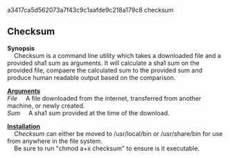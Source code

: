 a3417ca5d562073a7f43c9c1aafde9c218a179c8  checksum

<h2>Checksum</h2>

<b>Synopsis</b>
    <br>
&nbsp;&nbsp;&nbsp;&nbsp;Checksum is a command line utility which takes a downloaded file and a provided sha1 sum as arguments. It will calculate a sha1 sum on the provided file, compaere the calculated sum to the provided sum and produce human readable output based on the comparison.


<u><b>Arguments</b></u>
    <br>
    <i>File</i>
    &nbsp;&nbsp;&nbsp;&nbsp;A file downloaded from the internet, transferred from another machine, or newly created.
    <br>
    <i>Sum</i>
    &nbsp;&nbsp;&nbsp;&nbsp;A sha1 sum provided at the time of the download.

<u><b>Installation</b></u>
<br>
&nbsp;&nbsp;&nbsp;&nbsp;<i>Checksum</i> can either be moved to /usr/local/bin or /usr/share/bin for use from anywhere in the file system.
<br>
&nbsp;&nbsp;&nbsp;&nbsp;Be sure to run "chmod a+x checksum" to ensure is it executable.
